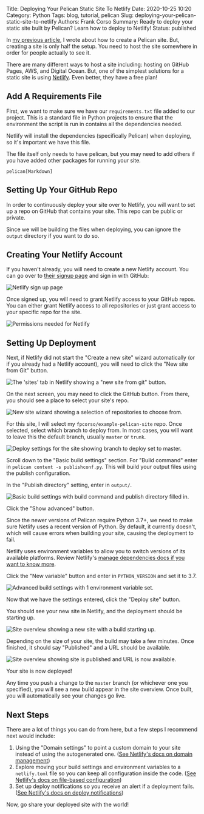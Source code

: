 Title: Deploying Your Pelican Static Site To Netlify
Date: 2020-10-25 10:20
Category: Python
Tags: blog, tutorial, pelican
Slug: deploying-your-pelican-static-site-to-netlify
Authors: Frank Corso
Summary: Ready to deploy your static site built by Pelican? Learn how to deploy to Netlify!
Status: published

In [my previous article](https://frankcorso.dev/setting-up-pelican-static-site-generator.html), I wrote about how to create a Pelican site. But, creating a site is only half the setup. You need to host the site somewhere in order for people actually to see it.

There are many different ways to host a site including: hosting on GitHub Pages, AWS, and Digital Ocean. But, one of the simplest solutions for a static site is using [Netlify](https://www.netlify.com). Even better, they have a free plan!

## Add A Requirements File
First, we want to make sure we have our `requirements.txt` file added to our project. This is a standard file in Python projects to ensure that the environment the script is run in contains all the dependencies needed.

Netlify will install the dependencies (specifically Pelican) when deploying, so it's important we have this file.

The file itself only needs to have pelican, but you may need to add others if you have added other packages for running your site.

```
pelican[Markdown]
```

## Setting Up Your GitHub Repo
In order to continuously deploy your site over to Netlify, you will want to set up a repo on GitHub that contains your site. This repo can be public or private. 

Since we will be building the files when deploying, you can ignore the `output` directory if you want to do so. 

## Creating Your Netlify Account
If you haven't already, you will need to create a new Netlify account. You can go over to [their signup page](https://app.netlify.com/signup) and sign in with GitHub:

![Netlify sign up page]({static}/images/netlify-signup.png)

Once signed up, you will need to grant Netlify access to your GitHub repos. You can either grant Netlify access to all repositories or just grant access to your specific repo for the site.

![Permissions needed for Netlify]({static}/images/netlify-github-permissions.png)

## Setting Up Deployment

Next, if Netlify did not start the "Create a new site" wizard automatically (or if you already had a Netlify account), you will need to click the "New site from Git" button.

![The 'sites' tab in Netlify showing a "new site from git" button.]({static}/images/netlify-new-site-from-git.png)

On the next screen, you may need to click the GitHub button. From there, you should see a place to select your site's repo.

![New site wizard showing a selection of repositories to choose from.]({static}/images/netlify-select-repo.png)

For this site, I will select my `fpcorso/example-pelican-site` repo. Once selected, select which branch to deploy from. In most cases, you will want to leave this the default branch, usually `master` or `trunk`.

![Deploy settings for the site showing branch to deploy set to master.]({static}/images/netlify-deploy-settings.png)

Scroll down to the "Basic build settings" section. For "Build command" enter in `pelican content -s publishconf.py`. This will build your output files using the publish configuration.

In the "Publish directory" setting, enter in `output/`.

![Basic build settings with build command and publish directory filled in.]({static}/images/netlify-basic-build-settings.png)

Click the "Show advanced" button. 

Since the newer versions of Pelican require Python 3.7+, we need to make sure Netlify uses a recent version of Python. By default, it currently doesn't, which will cause errors when building your site, causing the deployment to fail.

Netlify uses environment variables to allow you to switch versions of its available platforms. Review Netlify's [manage dependencies docs if you want to know more](https://docs.netlify.com/configure-builds/manage-dependencies/#python).

Click the "New variable" button and enter in `PYTHON_VERSION` and set it to 3.7.

![Advanced build settings with 1 environment variable set.]({static}/images/netlify-advanced-build-settings.png)

Now that we have the settings entered, click the "Deploy site" button.

You should see your new site in Netlify, and the deployment should be starting up.

![Site overview showing a new site with a build starting up.]({static}/images/netlify-new-site-starting-up.png)

Depending on the size of your site, the build may take a few minutes. Once finished, it should say "Published" and a URL should be available.

![Site overview showing site is published and URL is now available.]({static}/images/netlify-site-deployed.png)

Your site is now deployed!

Any time you push a change to the `master` branch (or whichever one you specified), you will see a new build appear in the site overview. Once built, you will automatically see your changes go live.

## Next Steps
There are a lot of things you can do from here, but a few steps I recommend next would include:

1. Using the "Domain settings" to point a custom domain to your site instead of using the autogenerated one. ([See Netlify's docs on domain management](https://docs.netlify.com/domains-https/custom-domains/))
2. Explore moving your build settings and environment variables to a `netlify.toml` file so you can keep all configuration inside the code. ([See Netlify's docs on file-based configuration](https://docs.netlify.com/configure-builds/file-based-configuration/))
3. Set up deploy notifications so you receive an alert if a deployment fails. ([See Netlify's docs on deploy notifications](https://docs.netlify.com/site-deploys/notifications/#outgoing-webhooks-and-notifications))

Now, go share your deployed site with the world!
